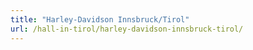 ```yaml
---
title: "Harley-Davidson Innsbruck/Tirol"
url: /hall-in-tirol/harley-davidson-innsbruck-tirol/
---
```

